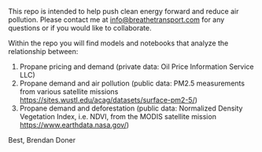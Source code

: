This repo is intended to help push clean energy forward and reduce air pollution. Please contact me at info@breathetransport.com for any questions or if you would like to collaborate. 

Within the repo you will find models and notebooks that analyze the relationship between:

1. Propane pricing and demand (private data: Oil Price Information Service LLC)
2. Propane demand and air pollution (public data: PM2.5 measurements from various satellite missions https://sites.wustl.edu/acag/datasets/surface-pm2-5/)
3. Propane demand and deforestation (public data: Normalized Density Vegetation Index, i.e. NDVI, from the MODIS satellite mission https://www.earthdata.nasa.gov/)

Best,
Brendan Doner
